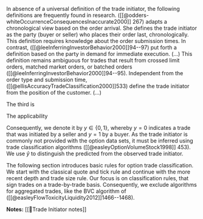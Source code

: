 

In absence of a universal definition of the trade initiator, the following definitions are frequently found in research. ([[@odders-whiteOccurrenceConsequencesInaccurate2000]] 267) adapts a chronological view based on the order arrival. She defines the trade initiator as the party (buyer or seller) who places their order last, chronologically. This definition requires knowledge about the order submission times. In contrast, ([[@leeInferringInvestorBehavior2000]]94--97) put forth a definition based on the party in demand for immediate execution. (...)  This definition remains ambiguous for trades that result from crossed limit orders, matched market orders, or batched orders ([[@leeInferringInvestorBehavior2000]]94--95). Independent from the order type and submission time, ([[@ellisAccuracyTradeClassification2000]]533) define the trade initiator from the position of the customer. (...)

The third is 

The applicability 

Consequently, we denote it by $y \in \{0,1\}$, whereby $y=0$ indicates a trade that was initiated by a seller and $y=1$ by a buyer. As the trade initiator is commonly not provided with the option data sets, it must be inferred using trade classification algorithms ([[@easleyOptionVolumeStock1998]] 453). We use $\hat{y}$ to distinguish the predicted from the observed trade initiator.

The following section introduces basic rules for option trade classification. We start with the classical quote and tick rule and continue with the more recent depth and trade size rule. Our focus is on classification rules, that sign trades on a trade-by-trade basis. Consequently, we exclude algorithms for aggregated trades, like the BVC algorithm of ([[@easleyFlowToxicityLiquidity2012]]1466--1468).

**Notes:**
[[🔢Trade Initiator notes]]

